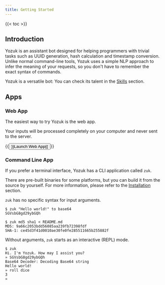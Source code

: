 ```yaml
---
title: Getting Started
---
```


{{< toc >}}

## Introduction

Yozuk is an assistant bot designed for helping programmers with trivial tasks such as UUID generation, hash calculation and timestamp conversion.
Unlike normal command-line tools, Yozuk uses a simple NLP approach to infer the meaning of your requests, so you don't have to remember the exact syntax of commands.

Yozuk is a versatile bot: You can check its talent in the [Skills](../../skills) section.

## Apps

### Web App

The easiest way to try Yozuk is the web app.

Your inputs will be processed completely on your computer and never sent to the server.

{{<button size="large" href="https://app.yozuk.com/">}}Launch Web App{{</button>}}

### Command Line App

If you prefer a terminal interface, Yozuk has a CLI application called `zuk`.

There are pre-built binaries for some platforms, but you can build it from the source by yourself.
For more information, please refer to the [Installation](../../installation/cli) section.

`zuk` has no specific syntax for input arguments.

```Shell
$ zuk "Hello world!" to base64
SGVsbG8gd29ybGQh

$ zuk md5 sha1 < README.md
MD5: 9a66c2053bdd56085aa239fb72398fdf
SHA-1: ce45d3f41d0010ae30fe0fe285511665b255882f
```

Without arguments, `zuk` starts as an interactive (REPL) mode.

```
$ zuk
Hi. I'm Yozuk. How may I assist you?
» SGVsbG8gd29ybGQh
Base64 Decoder: Decoding Base64 string
Hello world!
» roll dice
3
» 
```
